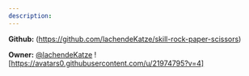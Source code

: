 ```yaml
---
description: 
---
```



**Github:** (https://github.com/lachendeKatze/skill-rock-paper-scissors)

**Owner:** [@lachendeKatze](https://github.com/lachendeKatze) ![https://avatars0.githubusercontent.com/u/21974795?v=4]

